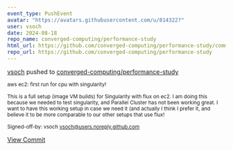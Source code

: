 ```yaml
---
event_type: PushEvent
avatar: "https://avatars.githubusercontent.com/u/814322?"
user: vsoch
date: 2024-08-18
repo_name: converged-computing/performance-study
html_url: https://github.com/converged-computing/performance-study/commit/5a579524f1f128d68990047bd89f974a2a7cecae
repo_url: https://github.com/converged-computing/performance-study
---
```


<a href='https://github.com/vsoch' target='_blank'>vsoch</a> pushed to <a href='https://github.com/converged-computing/performance-study' target='_blank'>converged-computing/performance-study</a>

<small>aws ec2: first run for cpu with singularity!

This is a full setup (image VM builds) for Singularity with flux on ec2.
I am doing this because we needed to test singularity, and Parallel Cluster
has not been working great. I want to have this working setup in case
we need it (and actually I think I prefer it, and believe it to be more
comparable to our other setups that use flux!

Signed-off-by: vsoch <vsoch@users.noreply.github.com></small>

<a href='https://github.com/converged-computing/performance-study/commit/5a579524f1f128d68990047bd89f974a2a7cecae' target='_blank'>View Commit</a>